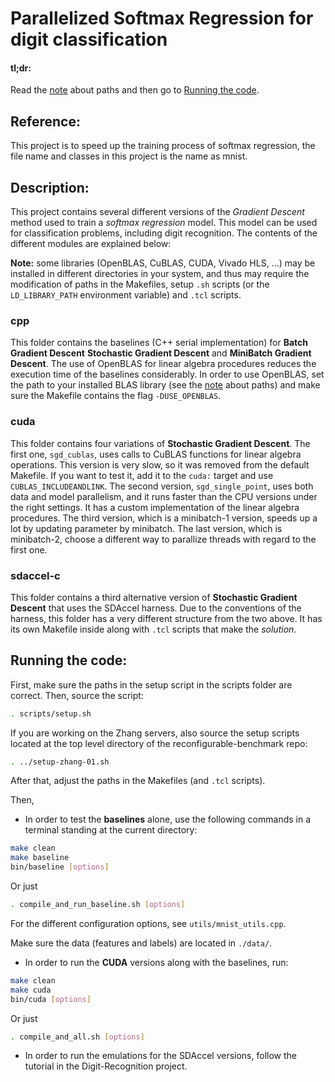 # Parallelized Softmax Regression for digit classification #

#### tl;dr: ####

Read the [note](#paths) about paths and then go to [Running the code](#run).

## Reference: ##

This project is to speed up the training process of softmax regression, the file name and classes in this project is the name
as mnist.

## Description: ##

This project contains several different versions of the *Gradient Descent* method used to train a *softmax regression* model. This model can be used for classification problems, including digit recognition. The contents of the different modules are explained below:

<a name="paths"></a>**Note:** some libraries (OpenBLAS, CuBLAS, CUDA, Vivado HLS, ...) may be installed in different directories in your system, and thus may require the modification of paths in the Makefiles, setup `.sh` scripts (or the `LD_LIBRARY_PATH` environment variable) and `.tcl` scripts.

### cpp ###

This folder contains the baselines (C++ serial implementation) for **Batch Gradient Descent** **Stochastic Gradient Descent** and **MiniBatch Gradient Descent**. The use of OpenBLAS for linear algebra procedures reduces the execution time of the baselines considerably. In order to use OpenBLAS, set the path to your installed BLAS library (see the [note](#paths) about paths) and make sure the Makefile contains the flag `-DUSE_OPENBLAS`.

### cuda ###

This folder contains four variations of **Stochastic Gradient Descent**. The first one, `sgd_cublas`, uses calls to CuBLAS functions for linear algebra operations. This version is very slow, so it was removed from the default Makefile. If you want to test it, add it to the `cuda:` target and use `CUBLAS_INCLUDEANDLINK`. The second version, `sgd_single_point`, uses both data and model parallelism, and it runs faster than the CPU versions under the right settings. It has a custom implementation of the linear algebra procedures. The third version, which is a minibatch-1 version, speeds up a lot by updating parameter by
minibatch. The last version, which is minibatch-2, choose a different way to parallize threads with regard to the first one. 

### sdaccel-c ###

This folder contains a third alternative version of **Stochastic Gradient Descent** that uses the SDAccel harness. Due to the conventions of the harness, this folder has a very different structure from the two above. It has its own Makefile inside along with `.tcl` scripts that make the *solution*.

## <a name="run"></a>Running the code: ###

First, make sure the paths in the setup script in the scripts folder are correct. Then, source the script:

```bash
. scripts/setup.sh
```

If you are working on the Zhang servers, also source the setup scripts located at the top level directory of the reconfigurable-benchmark repo:

```bash
. ../setup-zhang-01.sh
```

After that, adjust the paths in the Makefiles (and `.tcl` scripts).

Then,

  * In order to test the **baselines** alone, use the following commands in a terminal standing at the current directory:
```bash
make clean
make baseline
bin/baseline [options]
```
Or just
```bash
. compile_and_run_baseline.sh [options]
```
For the different configuration options, see `utils/mnist_utils.cpp`.

Make sure the data (features and labels) are located in `./data/`.

  * In order to run the **CUDA** versions along with the baselines, run:
```bash
make clean
make cuda
bin/cuda [options]
```
Or just
```bash
. compile_and_all.sh [options]
```
  * In order to run the emulations for the SDAccel versions, follow the tutorial in the Digit-Recognition project.
